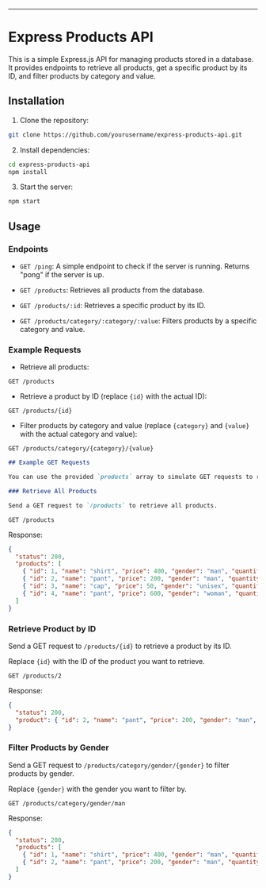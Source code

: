 
---

# Express Products API

This is a simple Express.js API for managing products stored in a database. It provides endpoints to retrieve all products, get a specific product by its ID, and filter products by category and value.

## Installation

1. Clone the repository:

```bash
git clone https://github.com/yourusername/express-products-api.git
```

2. Install dependencies:

```bash
cd express-products-api
npm install
```

3. Start the server:

```bash
npm start
```

## Usage

### Endpoints

- `GET /ping`: A simple endpoint to check if the server is running. Returns "pong" if the server is up.

- `GET /products`: Retrieves all products from the database.

- `GET /products/:id`: Retrieves a specific product by its ID.

- `GET /products/category/:category/:value`: Filters products by a specific category and value.

### Example Requests

- Retrieve all products:

```http
GET /products
```

- Retrieve a product by ID (replace `{id}` with the actual ID):

```http
GET /products/{id}
```

- Filter products by category and value (replace `{category}` and `{value}` with the actual category and value):

```http
GET /products/category/{category}/{value}
```

```markdown
## Example GET Requests

You can use the provided `products` array to simulate GET requests to retrieve product information.

### Retrieve All Products

Send a GET request to `/products` to retrieve all products.

```
```http
GET /products
```

Response:

```json
{
  "status": 200,
  "products": [
    { "id": 1, "name": "shirt", "price": 400, "gender": "man", "quantity": 5 },
    { "id": 2, "name": "pant", "price": 200, "gender": "man", "quantity": 10 },
    { "id": 3, "name": "cap", "price": 50, "gender": "unisex", "quantity": 15 },
    { "id": 4, "name": "pant", "price": 600, "gender": "woman", "quantity": 20 }
  ]
}
```

### Retrieve Product by ID

Send a GET request to `/products/{id}` to retrieve a product by its ID.

Replace `{id}` with the ID of the product you want to retrieve.

```http
GET /products/2
```

Response:

```json
{
  "status": 200,
  "product": { "id": 2, "name": "pant", "price": 200, "gender": "man", "quantity": 10 }
}
```

### Filter Products by Gender

Send a GET request to `/products/category/gender/{gender}` to filter products by gender.

Replace `{gender}` with the gender you want to filter by.

```http
GET /products/category/gender/man
```

Response:

```json
{
  "status": 200,
  "products": [
    { "id": 1, "name": "shirt", "price": 400, "gender": "man", "quantity": 5 },
    { "id": 2, "name": "pant", "price": 200, "gender": "man", "quantity": 10 }
  ]
}
```




